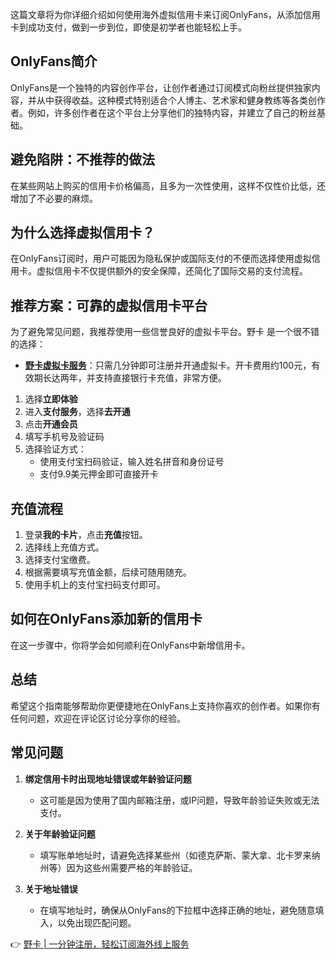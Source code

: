 这篇文章将为你详细介绍如何使用海外虚拟信用卡来订阅OnlyFans，从添加信用卡到成功支付，做到一步到位，即使是初学者也能轻松上手。

## OnlyFans简介

OnlyFans是一个独特的内容创作平台，让创作者通过订阅模式向粉丝提供独家内容，并从中获得收益。这种模式特别适合个人博主、艺术家和健身教练等各类创作者。例如，许多创作者在这个平台上分享他们的独特内容，并建立了自己的粉丝基础。

## 避免陷阱：不推荐的做法

在某些网站上购买的信用卡价格偏高，且多为一次性使用，这样不仅性价比低，还增加了不必要的麻烦。

## 为什么选择虚拟信用卡？

在OnlyFans订阅时，用户可能因为隐私保护或国际支付的不便而选择使用虚拟信用卡。虚拟信用卡不仅提供额外的安全保障，还简化了国际交易的支付流程。

## 推荐方案：可靠的虚拟信用卡平台

为了避免常见问题，我推荐使用一些信誉良好的虚拟卡平台。野卡 是一个很不错的选择：

- **[野卡虚拟卡服务](https://bit.ly/bewildcard)**：只需几分钟即可注册并开通虚拟卡。开卡费用约100元，有效期长达两年，并支持直接银行卡充值，非常方便。

1. 选择**立即体验**
2. 进入**支付服务**，选择**去开通**
3. 点击**开通会员**
4. 填写手机号及验证码
5. 选择验证方式：
   - 使用支付宝扫码验证，输入姓名拼音和身份证号
   - 支付9.9美元押金即可直接开卡

## 充值流程

1. 登录**我的卡片**，点击**充值**按钮。
2. 选择线上充值方式。
3. 选择支付宝缴费。
4. 根据需要填写充值金额，后续可随用随充。
5. 使用手机上的支付宝扫码支付即可。

## 如何在OnlyFans添加新的信用卡

在这一步骤中，你将学会如何顺利在OnlyFans中新增信用卡。

## 总结

希望这个指南能够帮助你更便捷地在OnlyFans上支持你喜欢的创作者。如果你有任何问题，欢迎在评论区讨论分享你的经验。

## 常见问题

1. **绑定信用卡时出现地址错误或年龄验证问题**
   - 这可能是因为使用了国内邮箱注册，或IP问题，导致年龄验证失败或无法支付。

2. **关于年龄验证问题**
   - 填写账单地址时，请避免选择某些州（如德克萨斯、蒙大拿、北卡罗来纳州等）因为这些州需要严格的年龄验证。

3. **关于地址错误**
   - 在填写地址时，确保从OnlyFans的下拉框中选择正确的地址，避免随意填入，以免出现匹配问题。

👉 [野卡 | 一分钟注册，轻松订阅海外线上服务](https://bit.ly/bewildcard)